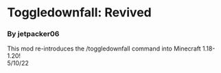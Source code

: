 # Toggledownfall: Revived   
### By jetpacker06   
This mod re-introduces the /toggledownfall command into Minecraft 1.18-1.20!   
5/10/22